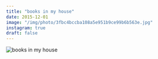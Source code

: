 ```yaml
---
title: "books in my house"
date: 2015-12-01
image: "/img/photo/3fbc4bccba108a5e951b9ce99b6b563e.jpg"
instagram: true
draft: false
---
```


![books in my house](/img/photo/3fbc4bccba108a5e951b9ce99b6b563e.jpg)
